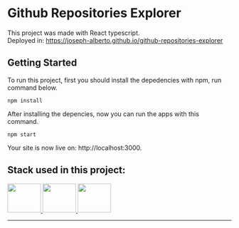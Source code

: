 # Github Repositories Explorer

This project was made with React typescript.<br/>
Deployed in: https://joseph-alberto.github.io/github-repositories-explorer

## Getting Started

To run this project, first you should install the depedencies with npm, run command below.

```shell
npm install
```

After installing the depencies, now you can run the apps with this command.

```shell
npm start
```

Your site is now live on: http://localhost:3000.

## Stack used in this project:

<a href="https://reactjs.org/">
<img src="https://upload.wikimedia.org/wikipedia/commons/thumb/a/a7/React-icon.svg/2300px-React-icon.svg.png" width="75" height="65">
</a>

<a href="https://www.typescriptlang.org/">
<img src="https://cdn.iconscout.com/icon/free/png-256/typescript-1174965.png" width="75" height="65">
</a>

<a href="https://tailwindcss.com/">
<img src="https://upload.wikimedia.org/wikipedia/commons/thumb/d/d5/Tailwind_CSS_Logo.svg/2048px-Tailwind_CSS_Logo.svg.png" width="75" height="65">
</a>

---
